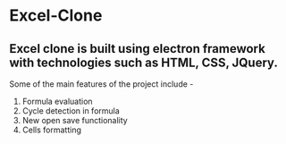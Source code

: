 # Excel-Clone
## Excel clone is built using electron framework with technologies such as HTML, CSS, JQuery.

Some of the main features of the project include -
1. Formula evaluation
2. Cycle detection in formula
3. New open save functionality
4. Cells formatting
